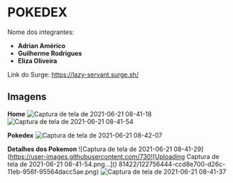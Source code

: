 # POKEDEX

Nome dos integrantes: 
- **Adrian Américo**
- **Guilherme Rodrigues**
- **Eliza Oliveira**

Link do Surge: https://lazy-servant.surge.sh/

## Imagens

**Home**
![Captura de tela de 2021-06-21 08-41-18](https://user-images.githubusercontent.com/73081422/122756426-c6e30600-d26c-11eb-9819-eef38dbca45e.png)
![Captura de tela de 2021-06-21 08-41-54](https://user-images.githubusercontent.com/73081422/122756656-13c6dc80-d26d-11eb-8858-decf2c8bce64.png)

**Pokedex**
![Captura de tela de 2021-06-21 08-42-07](https://user-images.githubusercontent.com/73081422/122756683-1cb7ae00-d26d-11eb-9ec6-72599c3edec0.png)

**Detalhes dos Pokemon**
![Captura de tela de 2021-06-21 08-41-29](https://user-images.githubusercontent.com/730![Uploading Captura de tela de 2021-06-21 08-41-54.png…]()
81422/122756444-ccd8e700-d26c-11eb-956f-95564dacc5ae.png)
![Captura de tela de 2021-06-21 08-41-37](https://user-images.githubusercontent.com/73081422/122756622-0873b100-d26d-11eb-81ed-7b45a5c130d4.png)
